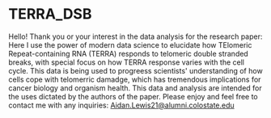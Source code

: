 # TERRA_DSB
Hello! Thank you or your interest in the data analysis for the research paper: 
Here I use the power of modern data science to elucidate how TElomeric Repeat-containing RNA (TERRA) responds to telomeric double stranded breaks, with special focus on how TERRA response varies with the cell cycle. 
This data is being used to progreess scientists' understanding of how cells cope with telomerric damadge, which has tremendous implications for cancer biology and organism health.
This data and analysis are intended for the uses dictated by the authors of the paper.
Please enjoy and feel free to contact me with any inquiries: Aidan.Lewis21@alumni.colostate.edu 
